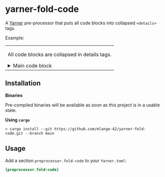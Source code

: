 # yarner-fold-code

A [Yarner](https://github.com/mlange-42/yarner) pre-processor that puts all code blocks into collapsed `<details>` tags.

Example:

<table><tr><td>

All code blocks are collapsed in details tags.

<details><summary>Main code block</summary>

```rust
//- Main code block
fn main() {
    println!("Hello world!");
}
```
</details>
</td></tr></table>

## Installation

**Binaries**

Pre-compiled binaries will be available as soon as this project is in a usable state.

**Using `cargo`**

```
> cargo install --git https://github.com/mlange-42/yarner-fold-code.git --branch main
```

## Usage

Add a section `preprocessor.fold-code` to your `Yarner.toml`:

```toml
[preprocessor.fold-code]
```
